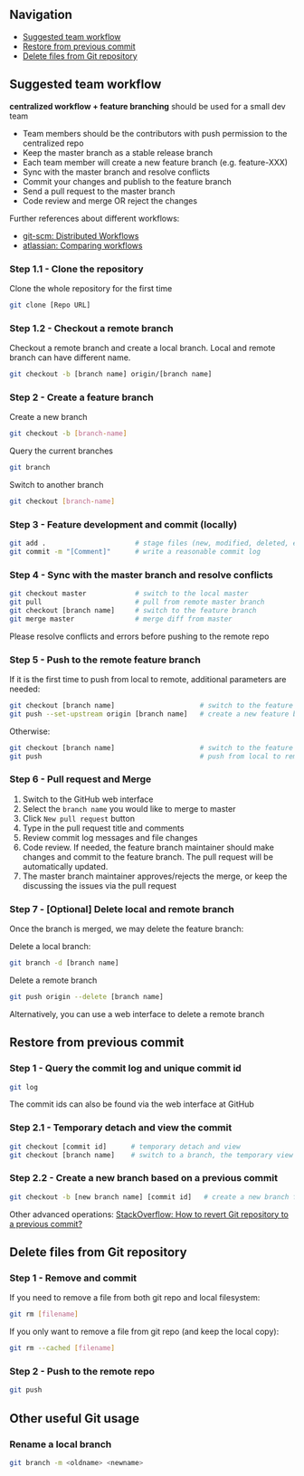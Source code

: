 ## Navigation
- [Suggested team workflow](#suggested-team-workflow)
- [Restore from previous commit](#restore-from-previous-commit)
- [Delete files from Git repository](#delete-files-from-git-repository)

## Suggested team workflow
**centralized workflow + feature branching** should be used for a small dev team
- Team members should be the contributors with push permission to the centralized repo
- Keep the master branch as a stable release branch
- Each team member will create a new feature branch (e.g. feature-XXX)
- Sync with the master branch and resolve conflicts
- Commit your changes and publish to the feature branch 
- Send a pull request to the master branch
- Code review and merge OR reject the changes

Further references about different workflows:
- [git-scm: Distributed Workflows](https://git-scm.com/book/en/v2/Distributed-Git-Distributed-Workflows)
- [atlassian: Comparing workflows](https://www.atlassian.com/git/tutorials/comparing-workflows)

### Step 1.1 - Clone the repository 
Clone the whole repository for the first time
```sh
git clone [Repo URL]
```
### Step 1.2 - Checkout a remote branch
Checkout a remote branch and create a local branch. Local and remote branch can have different name.
```sh
git checkout -b [branch name] origin/[branch name]
```

### Step 2 - Create a feature branch
Create a new branch
```sh
git checkout -b [branch-name]
```
Query the current branches 
```sh
git branch 
```
Switch to another branch
```sh
git checkout [branch-name]
```

### Step 3 - Feature development and commit (locally)
```sh
git add .                      # stage files (new, modified, deleted, equivalent to ``git add -A``)
git commit -m "[Comment]"      # write a reasonable commit log    
```

### Step 4 - Sync with the master branch and resolve conflicts
```sh
git checkout master            # switch to the local master 
git pull                       # pull from remote master branch
git checkout [branch name]     # switch to the feature branch
git merge master               # merge diff from master
```
Please resolve conflicts and errors before pushing to the remote repo

### Step 5 - Push to the remote feature branch

If it is the first time to push from local to remote, additional parameters are needed:
```sh
git checkout [branch name]                     # switch to the feature branch
git push --set-upstream origin [branch name]   # create a new feature branch in the upstream and push
```

Otherwise:
```sh
git checkout [branch name]                     # switch to the feature branch
git push                                       # push from local to remote feature branch
```

### Step 6 - Pull request and Merge
1. Switch to the GitHub web interface
2. Select the `branch name` you would like to merge to master
3. Click `New pull request` button
4. Type in the pull request title and comments
5. Review commit log messages and file changes
6. Code review. If needed, the feature branch maintainer should make changes and commit to the feature branch. The pull request will be automatically updated.
7. The master branch maintainer approves/rejects the merge, or keep the discussing the issues via the pull request

### Step 7 - [Optional] Delete local and remote branch

Once the branch is merged, we may delete the feature branch:

Delete a local branch:
```sh
git branch -d [branch name]
```

Delete a remote branch 
```sh
git push origin --delete [branch name]
```
Alternatively, you can use a web interface to delete a remote branch

## Restore from previous commit

### Step 1 - Query the commit log and unique commit id
```sh
git log
```
The commit ids can also be found via the web interface at GitHub
### Step 2.1 - Temporary detach and view the commit 
```sh
git checkout [commit id]      # temporary detach and view
git checkout [branch name]    # switch to a branch, the temporary view is removed
```
### Step 2.2 - Create a new branch based on a previous commit
```sh
git checkout -b [new branch name] [commit id]   # create a new branch from an old commit
```

Other advanced operations:
[StackOverflow: How to revert Git repository to a previous commit?](http://stackoverflow.com/questions/4114095/how-to-revert-git-repository-to-a-previous-commit)

## Delete files from Git repository

### Step 1 - Remove and commit
If you need to remove a file from both git repo and local filesystem:
```sh
git rm [filename]
```
If you only want to remove a file from git repo (and keep the local copy):
```sh
git rm --cached [filename]
```

### Step 2 - Push to the remote repo
```sh
git push
```

## Other useful Git usage

### Rename a local branch
```sh
git branch -m <oldname> <newname>
```
